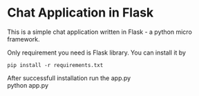 # Chat Application in Flask

This is a simple chat application written in Flask - a python micro framework.

Only requirement you need is Flask library.
You can install it by

```
pip install -r requirements.txt
```

After successfull installation run the app.py  
 python app.py
